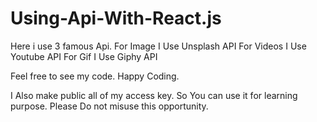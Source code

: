 # Using-Api-With-React.js
  Here i use 3 famous Api.
  For Image I Use Unsplash API 
  For Videos I Use Youtube API 
  For Gif I Use Giphy API 
  
  Feel free to see my code. 
  Happy Coding.
  
  I Also make public all of my access key.
  So You can use it for learning purpose.
  Please Do not misuse this opportunity.
